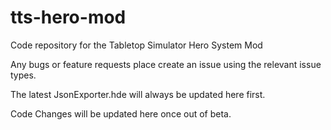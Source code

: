 # tts-hero-mod
Code repository for the Tabletop Simulator Hero System Mod

Any bugs or feature requests place create an issue using the relevant issue types.

The latest JsonExporter.hde will always be updated here first.

Code Changes will be updated here once out of beta.
